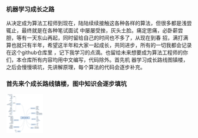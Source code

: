  ###       机器学习成长之路   
从决定成为算法工程师到现在，陆陆续续接触这各种各样的算法，但很多都是浅尝辄止，最终就是在各种笔试面试
中屡屡受挫，灰头土脸。痛定思痛，必卧薪尝胆，等有一天东山再起，同时留给自己的时间也不多了，从现在到春
招，满打满算也就只有半年，希望这半年和大家一起成长，共同进步，所有的一切我都会记录在这个github仓库里
，记下我学习的点滴。也留给未来想要成为算法工程师的你们，本仓库所有内容均用中文编写，代码除外。首先机
器学习成长路线图镇楼，之后会慢慢填坑，先讲解原理，每个算法的代码会逐步补充。


###         首先来个成长路线镇楼，图中知识会逐步填坑

<img src='image/c5898d90edd1fe85ee3b744aeda6c42.jpg' width = '100'>
